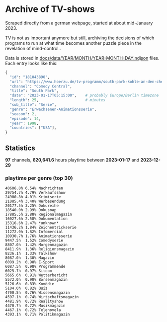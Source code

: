 # Archive of TV-shows

Scraped directly from a german webpage, started at about mid-January 2023.

TV is not as important anymore but still, archiving the decisions of which programs to run at what time
becomes another puzzle piece in the revelation of mind-control.. 

Data is stored in [docs/data/YEAR/MONTH/YEAR-MONTH-DAY.ndjson](docs/data/) files. 
Each entry looks like this:

```python
{
  "id": "181043890", 
  "url": "https://www.hoerzu.de/tv-programm/south-park-kohle-an-den-chefkoch/bid_181043890/", 
  "channel": "Comedy Central", 
  "title": "South Park", 
  "date": "2023-01-17T05:15:00",    # probably Europe/Berlin timezone 
  "length": 25,                     # minutes 
  "sub_title": "Serie", 
  "genre": "Erwachsenen-Animationsserie", 
  "season": 2, 
  "episode": 14, 
  "year": 1998, 
  "countries": ["USA"],
}
```

## Statistics

**97** channels, **620,641.6** hours playtime between **2023-01-17** and **2023-12-29**


### playtime per genre (top 30)

    40606.0h 6.54% Nachrichten
    29754.7h 4.79% Verkaufsshow
    24900.8h 4.01% Krimiserie
    21085.4h 3.40% Werbesendung
    20177.5h 3.25% Dokureihe
    18540.0h 2.99% Dokusoap
    17885.5h 2.88% Regionalmagazin
    16027.6h 2.58% Dokumentation
    15316.6h 2.47% *unknown*
    11436.2h 1.84% Zeichentrickserie
    11272.0h 1.82% Infomercial
    10930.7h 1.76% Animationsserie
    9447.5h  1.52% Comedyserie
    8807.0h  1.42% Morgenmagazin
    8411.9h  1.36% Religionsmagazin
    8236.1h  1.33% Talkshow
    8087.0h  1.30% Magazin
    6099.2h  0.98% E-Sport
    6087.5h  0.98% Programmende
    6025.7h  0.97% Sitcom
    5665.6h  0.91% Wetterbericht
    5572.0h  0.90% Börsenmagazin
    5126.6h  0.83% Komödie
    5104.0h  0.82% Quiz
    4700.5h  0.76% Wissensmagazin
    4597.1h  0.74% Wirtschaftsmagazin
    4481.9h  0.72% Realityshow
    4470.7h  0.72% Musikmagazin
    4467.1h  0.72% Telenovela
    4393.1h  0.71% Politikmagazin
